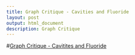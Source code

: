 ```yaml
---
title: Graph Critique - Cavities and Fluoride
layout: post
output: html_document
description: Graph Critique
---
```

#[Graph Critique - Cavitites and Fluoride](http://rpubs.com/embruze/68627)
